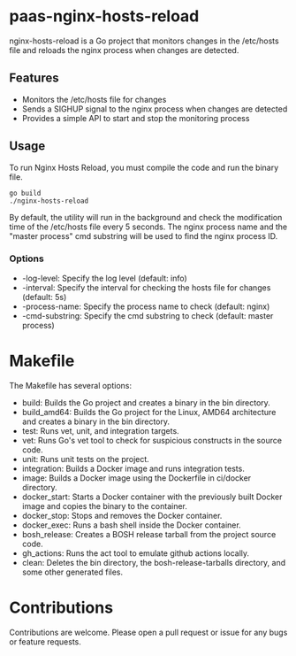# paas-nginx-hosts-reload

nginx-hosts-reload is a Go project that monitors changes in the /etc/hosts file and reloads the nginx process when changes are detected.


## Features

- Monitors the /etc/hosts file for changes
- Sends a SIGHUP signal to the nginx process when changes are detected
- Provides a simple API to start and stop the monitoring process

## Usage

To run Nginx Hosts Reload, you must compile the code and run the binary file.

```
go build
./nginx-hosts-reload
```

By default, the utility will run in the background and check the modification time of the /etc/hosts file every 5 seconds. The nginx process name and the "master process" cmd substring will be used to find the nginx process ID.

### Options

- -log-level: Specify the log level (default: info)
- -interval: Specify the interval for checking the hosts file for changes (default: 5s)
- -process-name: Specify the process name to check (default: nginx)
- -cmd-substring: Specify the cmd substring to check (default: master process)

# Makefile

The Makefile has several options:

- build: Builds the Go project and creates a binary in the bin directory.
- build_amd64: Builds the Go project for the Linux, AMD64 architecture and creates a binary in the bin directory.
- test: Runs vet, unit, and integration targets.
- vet: Runs Go's vet tool to check for suspicious constructs in the source code.
- unit: Runs unit tests on the project.
- integration: Builds a Docker image and runs integration tests.
- image: Builds a Docker image using the Dockerfile in ci/docker directory.
- docker_start: Starts a Docker container with the previously built Docker image and copies the binary to the container.
- docker_stop: Stops and removes the Docker container.
- docker_exec: Runs a bash shell inside the Docker container.
- bosh_release: Creates a BOSH release tarball from the project source code.
- gh_actions: Runs the act tool to emulate github actions locally.
- clean: Deletes the bin directory, the bosh-release-tarballs directory, and some other generated files.

# Contributions

Contributions are welcome. Please open a pull request or issue for any bugs or feature requests.